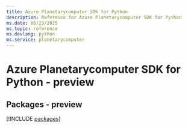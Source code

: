 ```yaml
---
title: Azure Planetarycomputer SDK for Python
description: Reference for Azure Planetarycomputer SDK for Python
ms.date: 06/23/2025
ms.topic: reference
ms.devlang: python
ms.service: planetarycomputer
---
```

# Azure Planetarycomputer SDK for Python - preview
## Packages - preview
[!INCLUDE [packages](planetarycomputer-index.md)]